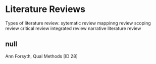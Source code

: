 # Literature Reviews

Types of  literature review:
sytematic review
mappinng review
scoping review
critical review
integrated review
narrative literature review 


## null

Ann Forsyth, Qual Methods [ID 28]

